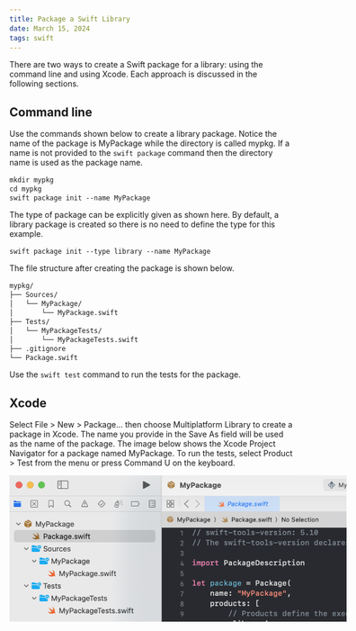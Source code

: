 ```yaml
---
title: Package a Swift Library
date: March 15, 2024
tags: swift
---
```


There are two ways to create a Swift package for a library: using the command line and using Xcode. Each approach is discussed in the following sections.

## Command line

Use the commands shown below to create a library package. Notice the name of the package is MyPackage while the directory is called mypkg. If a name is not provided to the `swift package` command then the directory name is used as the package name.

```text
mkdir mypkg
cd mypkg
swift package init --name MyPackage
```

The type of package can be explicitly given as shown here. By default, a library package is created so there is no need to define the type for this example.

```text
swift package init --type library --name MyPackage
```

The file structure after creating the package is shown below.

```text
mypkg/
├── Sources/
│   └── MyPackage/
│       └── MyPackage.swift
├── Tests/
│   └── MyPackageTests/
│       └── MyPackageTests.swift
├── .gitignore
└── Package.swift
```

Use the `swift test` command to run the tests for the package.

## Xcode

Select File > New > Package... then choose Multiplatform Library to create a package in Xcode. The name you provide in the Save As field will be used as the name of the package. The image below shows the Xcode Project Navigator for a package named MyPackage. To run the tests, select Product > Test from the menu or press Command U on the keyboard.

<img src="../../assets/images/swift-package-library.png" style="max-width:600px;" alt="Xcode package library">
